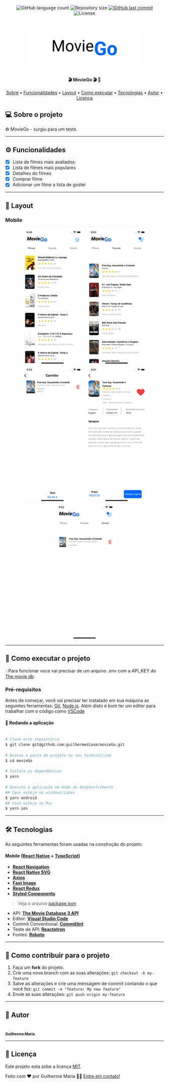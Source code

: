 
<p align="center">
  <img alt="GitHub language count" src="https://img.shields.io/github/languages/count/guilhermediasm/movieGo?color=%0066FE">

  <img alt="Repository size" src="https://img.shields.io/github/repo-size/guilhermediasm/movieGo">
  
  <a href="https://github.com/guilhermediasm/movieGo/commits/master">
    <img alt="GitHub last commit" src="https://img.shields.io/github/last-commit/guilhermediasm/movieGo">
  </a>
    
   <img alt="License" src="https://img.shields.io/badge/license-MIT-brightgreen">
</p>

<h1 align="center">
    <img alt="movieGo" title="MovieGo" src="./src/assets/img/banner.png" />
</h1>

<h4 align="center"> 
	  🎬 MovieGo 🎬 🚀 
</h4>

<p align="center">
 <a href="#-sobre-o-projeto">Sobre</a> •
 <a href="#-funcionalidades">Funcionalidades</a> •
 <a href="#-layout">Layout</a> • 
 <a href="#-como-executar-o-projeto">Como executar</a> • 
 <a href="#-tecnologias">Tecnologias</a> • 
 <a href="#-autor">Autor</a> • 
 <a href="#user-content--licença">Licença</a>
</p>


## 💻 Sobre o projeto

♻️ MovieGo - surgiu para um teste.

---

## ⚙️ Funcionalidades

- [x] Lista de filmes mais avaliados:
- [x] Lista de filmes mais populares
- [x] Detalhes do filmes
- [x] Comprar filme
- [x] Adicionar um filme a lista de gostei 

---

## 🎨 Layout


### Mobile

<p align="center">
  <img alt="movieGo" title="#MovieGo" src="./src/assets/img/screenListMovie.png" width="200px">

  <img alt="movieGo" title="#MovieGo" src="./src/assets/img/screenPopularMovie.png" width="200px">

  <img alt="movieGo" title="#MovieGo" src="./src/assets/img/screenShop.png" width="200px">
  
  <img alt="movieGo" title="#MovieGo" src="./src/assets/img/screenDetails.png" width="200px">

  <img alt="movieGo" title="#MovieGo" src="./src/assets/img/screenLikeMovie.png" width="200px">
</p>

---

## 🚀 Como executar o projeto

💡Para funcionar voce vai precisar de um arquivo .env com a API_KEY do [The movie db](https://www.themoviedb.org/?language=pt-BR).

### Pré-requisitos

Antes de começar, você vai precisar ter instalado em sua máquina as seguintes ferramentas:
[Git](https://git-scm.com), [Node.js](https://nodejs.org/en/). 
Além disto é bom ter um editor para trabalhar com o código como [VSCode](https://code.visualstudio.com/)


#### 🧭 Rodando a aplicação

```bash

# Clone este repositório
$ git clone git@github.com:guilhermediasm/movieGo.git

# Acesse a pasta do projeto no seu terminal/cmd
$ cd movieGo

# Instale as dependências
$ yarn

# Execute a aplicação em modo de desenvolvimento
## Caso esteja no windows/Linux
$ yarn android 
## Caso esteja no Mac
$ yarn ios 

```

---

## 🛠 Tecnologias

As seguintes ferramentas foram usadas na construção do projeto:


#### [](https://github.com/guilhermediasm/movieGo#mobile-react-native--typescript)**Mobile**  ([React Native](http://www.reactnative.com/)  +  [TypeScript](https://www.typescriptlang.org/))

-   **[React Navigation](https://reactnavigation.org/)**
-   **[React Native SVG](https://github.com/react-native-community/react-native-svg)**
-   **[Axios](https://github.com/axios/axios)**
-   **[Fast Image](https://github.com/DylanVann/react-native-fast-image)**
-   **[React Redux](https://react-redux.js.org/)**
-   **[Styled Components](https://styled-components.com/)**

> Veja o arquivo  [package.json](https://github.com/tgmarinho/README-ecoleta/blob/master/mobile/package.json)


-   API:  **[The Movie Database 3 API](https://developers.themoviedb.org/3)** 
-   Editor:  **[Visual Studio Code](https://code.visualstudio.com/)** 
-   Commit Conventional:  **[Commitlint](https://github.com/conventional-changelog/commitlint)**
-   Teste de API:  **[Reactotron](https://github.com/infinitered/reactotron/)**
-   Fontes:  **[Roboto](https://fonts.google.com/specimen/Roboto)**


---

## 💪 Como contribuir para o projeto

1. Faça um **fork** do projeto.
2. Crie uma nova branch com as suas alterações: `git checkout -b my-feature`
3. Salve as alterações e crie uma mensagem de commit contando o que você fez: `git commit -m "feature: My new feature"`
4. Envie as suas alterações: `git push origin my-feature`


---

## 🦸 Autor

<a href="https://github.com/guilhermediasm">
 <img style="border-radius: 50%;" src="https://avatars.githubusercontent.com/u/29741757?s=400&u=f548d43e8cb307d01900020e95c4a575c911910a&v=4" width="100px;" alt=""/>
 <br />
 <sub><b>Guilherme Maria</b></sub></a>
 <br />

---

## 📝 Licença

Este projeto esta sobe a licença [MIT](./LICENSE).

Feito com ❤️ por Guilherme Maria 👋🏽 [Entre em contato!](https://www.linkedin.com/in/guilherme-gdm/)
